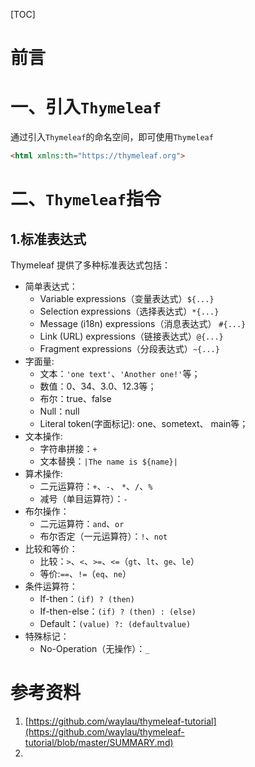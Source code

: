 [TOC]





# 前言





# 一、引入`Thymeleaf`

通过引入`Thymeleaf`的命名空间，即可使用`Thymeleaf`

```html
<html xmlns:th="https://thymeleaf.org">  
```





# 二、`Thymeleaf`指令

## 1.标准表达式

Thymeleaf 提供了多种标准表达式包括：

- 简单表达式：
    - Variable expressions（变量表达式）`${...}`
    - Selection expressions（选择表达式）`*{...}`
    - Message (i18n) expressions（消息表达式） `#{...}`
    - Link (URL) expressions（链接表达式）`@{...}`
    - Fragment expressions（分段表达式）`~{...}`
- 字面量:
    - 文本：`'one text'`、`'Another one!'`等；
    - 数值：0、34、3.0、12.3等；
    - 布尔：true、false
    - Null：null
    - Literal token(字面标记): one、sometext、 main等；
- 文本操作:
    - 字符串拼接：`+`
    - 文本替换：`|The name is ${name}|`
- 算术操作:
    - 二元运算符：`+`、`-`、 `*`、`/`、`%`
    - 减号（单目运算符）：`-`
- 布尔操作：
    - 二元运算符：`and`、`or`
    - 布尔否定（一元运算符）：`!`、`not`
- 比较和等价：
    - 比较：`>`、`<`、`>=`、`<=`（`gt`、`lt`、`ge`、`le`）
    - 等价:`==`、`!=`（`eq`、`ne`）
- 条件运算符：
    - If-then：`(if) ? (then)`
    - If-then-else：`(if) ? (then) : (else)`
    - Default：`(value) ?: (defaultvalue)`
- 特殊标记：
    - No-Operation（无操作）：`_`



















# 参考资料

1. [https://github.com/waylau/thymeleaf-tutorial](https://github.com/waylau/thymeleaf-tutorial/blob/master/SUMMARY.md)
2. 